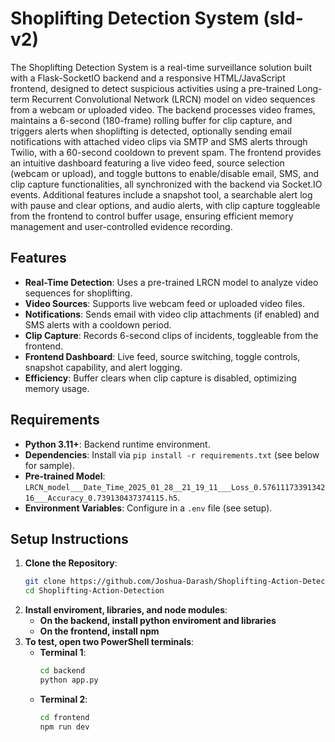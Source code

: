 # Shoplifting Detection System  (sld-v2)

The Shoplifting Detection System is a real-time surveillance solution built with a Flask-SocketIO backend and a responsive HTML/JavaScript frontend, designed to detect suspicious activities using a pre-trained Long-term Recurrent Convolutional Network (LRCN) model on video sequences from a webcam or uploaded video. The backend processes video frames, maintains a 6-second (180-frame) rolling buffer for clip capture, and triggers alerts when shoplifting is detected, optionally sending email notifications with attached video clips via SMTP and SMS alerts through Twilio, with a 60-second cooldown to prevent spam. The frontend provides an intuitive dashboard featuring a live video feed, source selection (webcam or upload), and toggle buttons to enable/disable email, SMS, and clip capture functionalities, all synchronized with the backend via Socket.IO events. Additional features include a snapshot tool, a searchable alert log with pause and clear options, and audio alerts, with clip capture toggleable from the frontend to control buffer usage, ensuring efficient memory management and user-controlled evidence recording.

## Features
- **Real-Time Detection**: Uses a pre-trained LRCN model to analyze video sequences for shoplifting.
- **Video Sources**: Supports live webcam feed or uploaded video files.
- **Notifications**: Sends email with video clip attachments (if enabled) and SMS alerts with a cooldown period.
- **Clip Capture**: Records 6-second clips of incidents, toggleable from the frontend.
- **Frontend Dashboard**: Live feed, source switching, toggle controls, snapshot capability, and alert logging.
- **Efficiency**: Buffer clears when clip capture is disabled, optimizing memory usage.

## Requirements
- **Python 3.11+**: Backend runtime environment.
- **Dependencies**: Install via `pip install -r requirements.txt` (see below for sample).
- **Pre-trained Model**: `LRCN_model___Date_Time_2025_01_28__21_19_11___Loss_0.5761117339134216___Accuracy_0.739130437374115.h5`.
- **Environment Variables**: Configure in a `.env` file (see setup).

## Setup Instructions
1. **Clone the Repository**:
   ```bash
   git clone https://github.com/Joshua-Darash/Shoplifting-Action-Detection.git
   cd Shoplifting-Action-Detection
2. **Install enviroment, libraries, and node modules**:
     - **On the backend, install python enviroment and libraries**
     - **On the frontend, install npm**
4. **To test, open two PowerShell terminals**:
    - **Terminal 1**:
      ```bash
      cd backend
      python app.py

   - **Terminal 2**:
      ```bash
      cd frontend
      npm run dev
